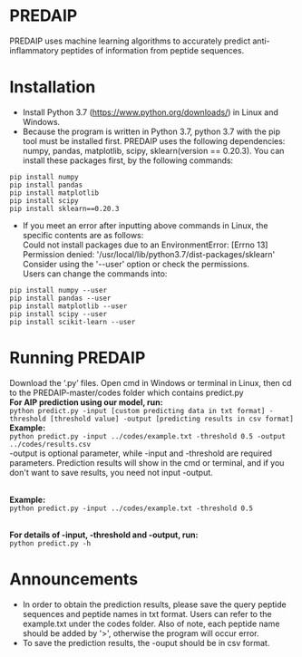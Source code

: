 # PREDAIP
PREDAIP uses machine learning algorithms to accurately predict anti-inflammatory peptides of information from peptide sequences.

# Installation
* Install Python 3.7 (https://www.python.org/downloads/) in Linux and Windows.
* Because the program is written in Python 3.7, python 3.7 with the pip tool must be installed first. PREDAIP uses the following dependencies: numpy, pandas, matplotlib, scipy, sklearn(version == 0.20.3). You can install these packages first, by the following commands:
```
pip install numpy
pip install pandas
pip install matplotlib
pip install scipy
pip install sklearn==0.20.3
```
* If you meet an error after inputting above commands in Linux, the specific contents are as follows:
</br>Could not install packages due to an EnvironmentError: [Errno 13] Permission denied: '/usr/local/lib/python3.7/dist-packages/sklearn'
Consider using the '--user' option or check the permissions.
</br>Users can change the commands into:
```
pip install numpy --user
pip install pandas --user
pip install matplotlib --user
pip install scipy --user
pip install scikit-learn --user
```

# Running PREDAIP
Download the ‘.py’ files.
Open cmd in Windows or terminal in Linux, then cd to the PREDAIP-master/codes folder which contains predict.py
</br>**For AIP prediction using our model, run:**
</br>`python predict.py -input [custom predicting data in txt format] -threshold [threshold value] -output [predicting results in csv format]` 
</br>**Example:**
</br>`python predict.py -input ../codes/example.txt -threshold 0.5 -output ../codes/results.csv`
</br>-output is optional parameter, while -input and -threshold are required parameters. Prediction results will show in the cmd or terminal, and if you don't want to save results, you need not input -output.

</br>**Example:**
</br>`python predict.py -input ../codes/example.txt -threshold 0.5`

</br>**For details of -input, -threshold and -output, run:**
</br>`python predict.py -h`

# Announcements
* In order to obtain the prediction results, please save the query peptide sequences and peptide names in txt format. Users can refer to the example.txt under the codes folder. Also of note, each peptide name should be added by '>', otherwise the program will occur error. 
* To save the prediction results, the -ouput should be in csv format.
